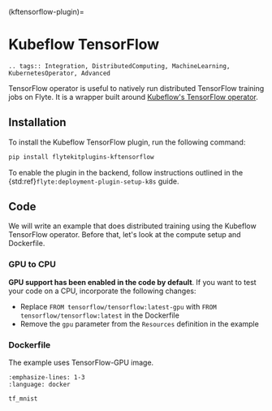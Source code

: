 (kftensorflow-plugin)=

# Kubeflow TensorFlow

```{eval-rst}
.. tags:: Integration, DistributedComputing, MachineLearning, KubernetesOperator, Advanced
```

TensorFlow operator is useful to natively run distributed TensorFlow training jobs on Flyte.
It is a wrapper built around [Kubeflow's TensorFlow operator](https://www.kubeflow.org/docs/components/training/tftraining/).

## Installation

To install the Kubeflow TensorFlow plugin, run the following command:

```bash
pip install flytekitplugins-kftensorflow
```

To enable the plugin in the backend, follow instructions outlined in the {std:ref}`flyte:deployment-plugin-setup-k8s` guide.

## Code

We will write an example that does distributed training using the Kubeflow TensorFlow operator.
Before that, let's look at the compute setup and Dockerfile.

### GPU to CPU

**GPU support has been enabled in the code by default**. If you want to test your code on a CPU, incorporate the following changes:

- Replace `FROM tensorflow/tensorflow:latest-gpu` with `FROM tensorflow/tensorflow:latest` in the Dockerfile
- Remove the `gpu` parameter from the `Resources` definition in the example

### Dockerfile

The example uses TensorFlow-GPU image.

```{literalinclude} ../../../../../integrations/kubernetes/kftensorflow/Dockerfile
:emphasize-lines: 1-3
:language: docker
```

```{auto-examples-toc}
tf_mnist
```
